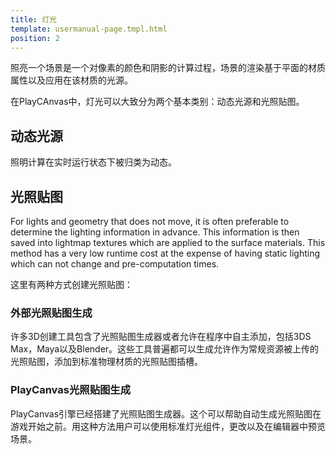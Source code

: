 ```yaml
---
title: 灯光
template: usermanual-page.tmpl.html
position: 2
---
```


照亮一个场景是一个对像素的颜色和阴影的计算过程，场景的渲染基于平面的材质属性以及应用在该材质的光源。

在PlayCAnvas中，灯光可以大致分为两个基本类别：动态光源和光照贴图。

## 动态光源

照明计算在实时运行状态下被归类为动态。

## 光照贴图

For lights and geometry that does not move, it is often preferable to determine the lighting information in advance. This information is then saved into lightmap textures which are applied to the surface materials. This method has a very low runtime cost at the expense of having static lighting which can not change and pre-computation times.

这里有两种方式创建光照贴图：

### 外部光照贴图生成

许多3D创建工具包含了光照贴图生成器或者允许在程序中自主添加，包括3DS Max，Maya以及Blender。这些工具普遍都可以生成允许作为常规资源被上传的光照贴图，添加到标准物理材质的光照贴图插槽。

### PlayCanvas光照贴图生成

PlayCanvas引擎已经搭建了光照贴图生成器。这个可以帮助自动生成光照贴图在游戏开始之前。用这种方法用户可以使用标准灯光组件，更改以及在编辑器中预览场景。

